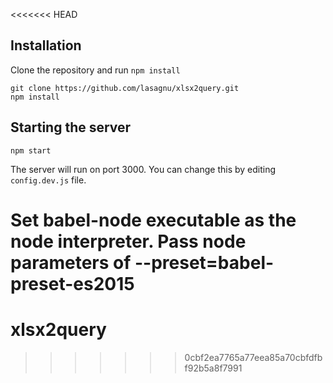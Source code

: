 <<<<<<< HEAD
## Installation

Clone the repository and run `npm install`

```
git clone https://github.com/lasagnu/xlsx2query.git
npm install
```

## Starting the server

```
npm start
```

The server will run on port 3000. You can change this by editing `config.dev.js` file.

Set babel-node executable as the node interpreter.
Pass node parameters of --preset=babel-preset-es2015
=======
# xlsx2query
>>>>>>> 0cbf2ea7765a77eea85a70cbfdfbf92b5a8f7991
